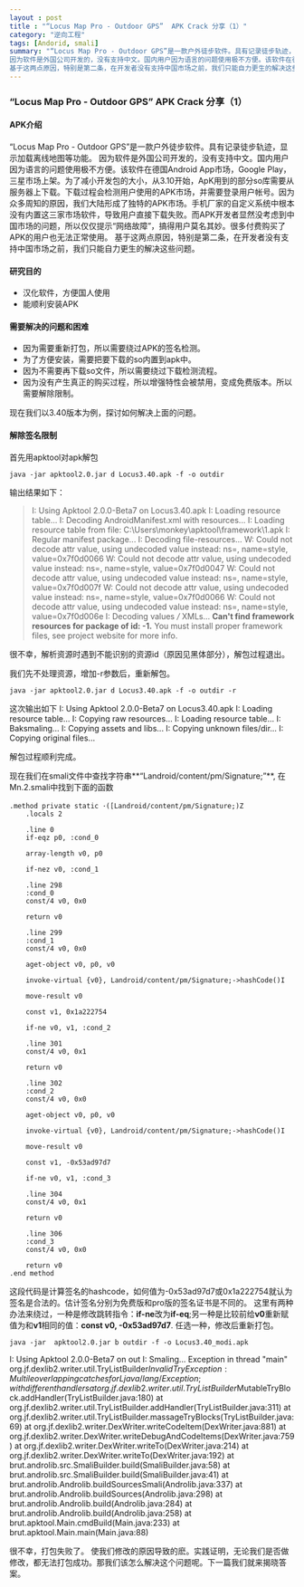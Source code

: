 ```yaml
---
layout : post
title : "“Locus Map Pro - Outdoor GPS”  APK Crack 分享（1）"
category: "逆向工程"
tags: [Andorid, smali]
summary: "“Locus Map Pro - Outdoor GPS”是一款户外徒步软件。具有记录徒步轨迹，显示加载离线地图等功能。
因为软件是外国公司开发的，没有支持中文。国内用户因为语言的问题使用极不方便。该软件在德国Android App市场，Google Play， 三星市场上架。为了减小开发包的大小，从3.10开始，ApK用到的部分so库需要从服务器上下载。下载过程会检测用户使用的APK市场，并需要登录用户帐号。因为众多周知的原因，我们大陆形成了独特的APK市场。手机厂家的自定义系统中根本没有内置这三家市场软件，导致用户直接下载失败。而APK开发者显然没考虑到中国市场的问题，所以仅仅提示“网络故障”，搞得用户莫名其妙。很多付费购买了APK的用户也无法正常使用。
基于这两点原因，特别是第二条，在开发者没有支持中国市场之前，我们只能自力更生的解决这些问题。"
---
```


### “Locus Map Pro - Outdoor GPS”  APK Crack 分享（1）
#### APK介绍
“Locus Map Pro - Outdoor GPS”是一款户外徒步软件。具有记录徒步轨迹，显示加载离线地图等功能。
因为软件是外国公司开发的，没有支持中文。国内用户因为语言的问题使用极不方便。该软件在德国Android App市场，Google Play， 三星市场上架。为了减小开发包的大小，从3.10开始，ApK用到的部分so库需要从服务器上下载。下载过程会检测用户使用的APK市场，并需要登录用户帐号。因为众多周知的原因，我们大陆形成了独特的APK市场。手机厂家的自定义系统中根本没有内置这三家市场软件，导致用户直接下载失败。而APK开发者显然没考虑到中国市场的问题，所以仅仅提示“网络故障”，搞得用户莫名其妙。很多付费购买了APK的用户也无法正常使用。
基于这两点原因，特别是第二条，在开发者没有支持中国市场之前，我们只能自力更生的解决这些问题。
#### 研究目的
- 汉化软件，方便国人使用
- 能顺利安装APK

#### 需要解决的问题和困难
- 因为需要重新打包，所以需要绕过APK的签名检测。
- 为了方便安装，需要把要下载的so内置到apk中。
- 因为不需要再下载so文件，所以需要绕过下载检测流程。
- 因为没有产生真正的购买过程，所以增强特性会被禁用，变成免费版本。所以需要解除限制。

现在我们以3.40版本为例，探讨如何解决上面的问题。

#### 解除签名限制
首先用apktool对apk解包
```
java -jar apktool2.0.jar d Locus3.40.apk -f -o outdir
```
输出结果如下：
>I: Using Apktool 2.0.0-Beta7 on Locus3.40.apk
I: Loading resource table...
I: Decoding AndroidManifest.xml with resources...
I: Loading resource table from file: C:\Users\monkey\apktool\framework\1.apk
I: Regular manifest package...
I: Decoding file-resources...
W: Could not decode attr value, using undecoded value instead: ns=, name=style,
value=0x7f0d0066
W: Could not decode attr value, using undecoded value instead: ns=, name=style,
value=0x7f0d0047
W: Could not decode attr value, using undecoded value instead: ns=, name=style,
value=0x7f0d007f
W: Could not decode attr value, using undecoded value instead: ns=, name=style,
value=0x7f0d0066
W: Could not decode attr value, using undecoded value instead: ns=, name=style,
value=0x7f0d006e
I: Decoding values */* XMLs...
**Can't find framework resources for package of id: -1.** You must install proper framework files, see project website for more info.

很不幸，解析资源时遇到不能识别的资源id（原因见黑体部分），解包过程退出。

我们先不处理资源，增加-r参数后，重新解包。
```
java -jar apktool2.0.jar d Locus3.40.apk -f -o outdir -r
```

这次输出如下
I: Using Apktool 2.0.0-Beta7 on Locus3.40.apk
I: Loading resource table...
I: Copying raw resources...
I: Loading resource table...
I: Baksmaling...
I: Copying assets and libs...
I: Copying unknown files/dir...
I: Copying original files...

解包过程顺利完成。

现在我们在smali文件中查找字符串**“Landroid/content/pm/Signature;”**, 在Mn.2.smali中找到下面的函数
``` smali
.method private static ･([Landroid/content/pm/Signature;)Z
    .locals 2

    .line 0
    if-eqz p0, :cond_0

    array-length v0, p0

    if-nez v0, :cond_1

    .line 298
    :cond_0
    const/4 v0, 0x0

    return v0

    .line 299
    :cond_1
    const/4 v0, 0x0

    aget-object v0, p0, v0

    invoke-virtual {v0}, Landroid/content/pm/Signature;->hashCode()I

    move-result v0

    const v1, 0x1a222754

    if-ne v0, v1, :cond_2

    .line 301
    const/4 v0, 0x1

    return v0

    .line 302
    :cond_2
    const/4 v0, 0x0

    aget-object v0, p0, v0

    invoke-virtual {v0}, Landroid/content/pm/Signature;->hashCode()I

    move-result v0

    const v1, -0x53ad97d7

    if-ne v0, v1, :cond_3

    .line 304
    const/4 v0, 0x1

    return v0

    .line 306
    :cond_3
    const/4 v0, 0x0

    return v0
.end method
```

这段代码是计算签名的hashcode，如何值为-0x53ad97d7或0x1a222754就认为签名是合法的。估计签名分别为免费版和pro版的签名证书是不同的。
这里有两种办法来绕过，一种是修改跳转指令：**if-ne**改为**if-eq**;另一种是比较前给**v0**重新赋值为和**v1**相同的值：**const v0, -0x53ad97d7**.
任选一种，修改后重新打包。

```
java -jar  apktool2.0.jar b outdir -f -o Locus3.40_modi.apk
```

I: Using Apktool 2.0.0-Beta7 on out
I: Smaling...
Exception in thread "main" org.jf.dexlib2.writer.util.TryListBuilder$InvalidTryException: Multile overlapping catches for Ljava/lang/Exception; with differenthandlers
        at org.jf.dexlib2.writer.util.TryListBuilder$MutableTryBlock.addHandler(TryListBuilder.java:180)
        at org.jf.dexlib2.writer.util.TryListBuilder.addHandler(TryListBuilder.java:311)
        at org.jf.dexlib2.writer.util.TryListBuilder.massageTryBlocks(TryListBuilder.java:69)
        at org.jf.dexlib2.writer.DexWriter.writeCodeItem(DexWriter.java:881)
        at org.jf.dexlib2.writer.DexWriter.writeDebugAndCodeItems(DexWriter.java:759)
        at org.jf.dexlib2.writer.DexWriter.writeTo(DexWriter.java:214)
        at org.jf.dexlib2.writer.DexWriter.writeTo(DexWriter.java:192)
        at brut.androlib.src.SmaliBuilder.build(SmaliBuilder.java:58)
        at brut.androlib.src.SmaliBuilder.build(SmaliBuilder.java:41)
        at brut.androlib.Androlib.buildSourcesSmali(Androlib.java:337)
        at brut.androlib.Androlib.buildSources(Androlib.java:298)
        at brut.androlib.Androlib.build(Androlib.java:284)
        at brut.androlib.Androlib.build(Androlib.java:258)
        at brut.apktool.Main.cmdBuild(Main.java:233)
        at brut.apktool.Main.main(Main.java:88)
        
很不幸，打包失败了。
使我们修改的原因导致的麽。实践证明，无论我们是否做修改，都无法打包成功。那我们该怎么解决这个问题呢。下一篇我们就来揭晓答案。
